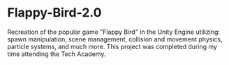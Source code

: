 # Flappy-Bird-2.0
Recreation of the popular game "Flappy Bird" in the Unity Engine utilizing: spawn manipulation, scene management, collision and movement physics, particle systems, and much more.  This project was completed during my time attending the Tech Academy.
